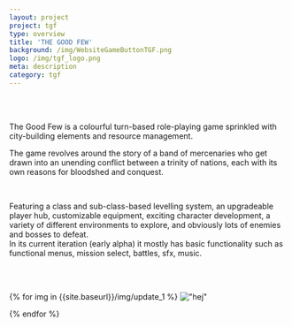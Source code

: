 ```yaml
---
layout: project
project: tgf
type: overview
title: 'THE GOOD FEW'
background: /img/WebsiteGameButtonTGF.png
logo: /img/tgf_logo.png
meta: description
category: tgf
---
```


<br>
<br>

The Good Few is a colourful turn-based role-playing game sprinkled with city-building elements and resource management.

The game revolves around the story of a band of mercenaries who get drawn into an unending conflict between a trinity of nations, each with its own reasons for bloodshed and conquest.

<br>

Featuring a class and sub-class-based levelling system, an upgradeable player hub, customizable equipment, exciting character development, a variety of different environments to explore, and obviously lots of enemies and bosses to defeat.
<br>
In its current iteration (early alpha) it mostly has basic functionality such as functional menus, mission select, battles, sfx, music.

<br>
<br>

{% for img in {{site.baseurl}}/img/update_1 %}
    !["hej"](img)
    
{% endfor %}